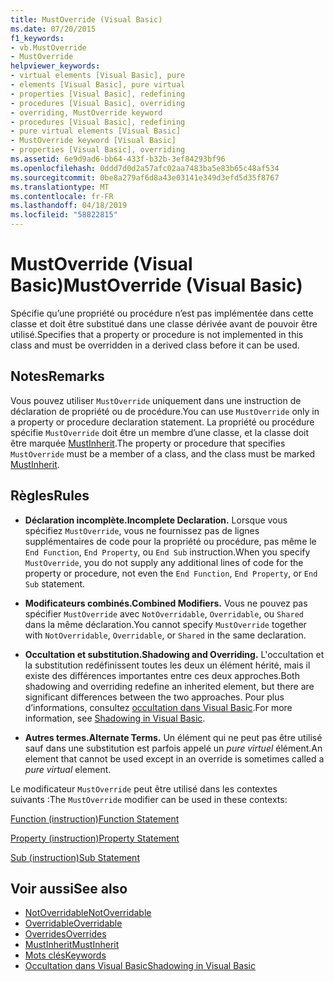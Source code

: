```yaml
---
title: MustOverride (Visual Basic)
ms.date: 07/20/2015
f1_keywords:
- vb.MustOverride
- MustOverride
helpviewer_keywords:
- virtual elements [Visual Basic], pure
- elements [Visual Basic], pure virtual
- properties [Visual Basic], redefining
- procedures [Visual Basic], overriding
- overriding, MustOverride keyword
- procedures [Visual Basic], redefining
- pure virtual elements [Visual Basic]
- MustOverride keyword [Visual Basic]
- properties [Visual Basic], overriding
ms.assetid: 6e9d9ad6-bb64-433f-b32b-3ef84293bf96
ms.openlocfilehash: 0ddd7d0d2a57afc02aa7483ba5e83b65c48af534
ms.sourcegitcommit: 0be8a279af6d8a43e03141e349d3efd5d35f8767
ms.translationtype: MT
ms.contentlocale: fr-FR
ms.lasthandoff: 04/18/2019
ms.locfileid: "58822815"
---
```

# <a name="mustoverride-visual-basic"></a><span data-ttu-id="7a0a3-102">MustOverride (Visual Basic)</span><span class="sxs-lookup"><span data-stu-id="7a0a3-102">MustOverride (Visual Basic)</span></span>
<span data-ttu-id="7a0a3-103">Spécifie qu’une propriété ou procédure n’est pas implémentée dans cette classe et doit être substitué dans une classe dérivée avant de pouvoir être utilisé.</span><span class="sxs-lookup"><span data-stu-id="7a0a3-103">Specifies that a property or procedure is not implemented in this class and must be overridden in a derived class before it can be used.</span></span>  
  
## <a name="remarks"></a><span data-ttu-id="7a0a3-104">Notes</span><span class="sxs-lookup"><span data-stu-id="7a0a3-104">Remarks</span></span>  
 <span data-ttu-id="7a0a3-105">Vous pouvez utiliser `MustOverride` uniquement dans une instruction de déclaration de propriété ou de procédure.</span><span class="sxs-lookup"><span data-stu-id="7a0a3-105">You can use `MustOverride` only in a property or procedure declaration statement.</span></span> <span data-ttu-id="7a0a3-106">La propriété ou procédure spécifie `MustOverride` doit être un membre d’une classe, et la classe doit être marquée [MustInherit](../../../visual-basic/language-reference/modifiers/mustinherit.md).</span><span class="sxs-lookup"><span data-stu-id="7a0a3-106">The property or procedure that specifies `MustOverride` must be a member of a class, and the class must be marked [MustInherit](../../../visual-basic/language-reference/modifiers/mustinherit.md).</span></span>  
  
## <a name="rules"></a><span data-ttu-id="7a0a3-107">Règles</span><span class="sxs-lookup"><span data-stu-id="7a0a3-107">Rules</span></span>  
  
-   <span data-ttu-id="7a0a3-108">**Déclaration incomplète.**</span><span class="sxs-lookup"><span data-stu-id="7a0a3-108">**Incomplete Declaration.**</span></span> <span data-ttu-id="7a0a3-109">Lorsque vous spécifiez `MustOverride`, vous ne fournissez pas de lignes supplémentaires de code pour la propriété ou procédure, pas même le `End Function`, `End Property`, ou `End Sub` instruction.</span><span class="sxs-lookup"><span data-stu-id="7a0a3-109">When you specify `MustOverride`, you do not supply any additional lines of code for the property or procedure, not even the `End Function`, `End Property`, or `End Sub` statement.</span></span>  
  
-   <span data-ttu-id="7a0a3-110">**Modificateurs combinés.**</span><span class="sxs-lookup"><span data-stu-id="7a0a3-110">**Combined Modifiers.**</span></span> <span data-ttu-id="7a0a3-111">Vous ne pouvez pas spécifier `MustOverride` avec `NotOverridable`, `Overridable`, ou `Shared` dans la même déclaration.</span><span class="sxs-lookup"><span data-stu-id="7a0a3-111">You cannot specify `MustOverride` together with `NotOverridable`, `Overridable`, or `Shared` in the same declaration.</span></span>  
  
-   <span data-ttu-id="7a0a3-112">**Occultation et substitution.**</span><span class="sxs-lookup"><span data-stu-id="7a0a3-112">**Shadowing and Overriding.**</span></span> <span data-ttu-id="7a0a3-113">L'occultation et la substitution redéfinissent toutes les deux un élément hérité, mais il existe des différences importantes entre ces deux approches.</span><span class="sxs-lookup"><span data-stu-id="7a0a3-113">Both shadowing and overriding redefine an inherited element, but there are significant differences between the two approaches.</span></span> <span data-ttu-id="7a0a3-114">Pour plus d’informations, consultez [occultation dans Visual Basic](../../../visual-basic/programming-guide/language-features/declared-elements/shadowing.md).</span><span class="sxs-lookup"><span data-stu-id="7a0a3-114">For more information, see [Shadowing in Visual Basic](../../../visual-basic/programming-guide/language-features/declared-elements/shadowing.md).</span></span>  
  
-   <span data-ttu-id="7a0a3-115">**Autres termes.**</span><span class="sxs-lookup"><span data-stu-id="7a0a3-115">**Alternate Terms.**</span></span> <span data-ttu-id="7a0a3-116">Un élément qui ne peut pas être utilisé sauf dans une substitution est parfois appelé un *pure virtuel* élément.</span><span class="sxs-lookup"><span data-stu-id="7a0a3-116">An element that cannot be used except in an override is sometimes called a *pure virtual* element.</span></span>  
  
 <span data-ttu-id="7a0a3-117">Le modificateur `MustOverride` peut être utilisé dans les contextes suivants :</span><span class="sxs-lookup"><span data-stu-id="7a0a3-117">The `MustOverride` modifier can be used in these contexts:</span></span>  
  
 [<span data-ttu-id="7a0a3-118">Function (instruction)</span><span class="sxs-lookup"><span data-stu-id="7a0a3-118">Function Statement</span></span>](../../../visual-basic/language-reference/statements/function-statement.md)  
  
 [<span data-ttu-id="7a0a3-119">Property (instruction)</span><span class="sxs-lookup"><span data-stu-id="7a0a3-119">Property Statement</span></span>](../../../visual-basic/language-reference/statements/property-statement.md)  
  
 [<span data-ttu-id="7a0a3-120">Sub (instruction)</span><span class="sxs-lookup"><span data-stu-id="7a0a3-120">Sub Statement</span></span>](../../../visual-basic/language-reference/statements/sub-statement.md)  
  
## <a name="see-also"></a><span data-ttu-id="7a0a3-121">Voir aussi</span><span class="sxs-lookup"><span data-stu-id="7a0a3-121">See also</span></span>

- [<span data-ttu-id="7a0a3-122">NotOverridable</span><span class="sxs-lookup"><span data-stu-id="7a0a3-122">NotOverridable</span></span>](../../../visual-basic/language-reference/modifiers/notoverridable.md)
- [<span data-ttu-id="7a0a3-123">Overridable</span><span class="sxs-lookup"><span data-stu-id="7a0a3-123">Overridable</span></span>](../../../visual-basic/language-reference/modifiers/overridable.md)
- [<span data-ttu-id="7a0a3-124">Overrides</span><span class="sxs-lookup"><span data-stu-id="7a0a3-124">Overrides</span></span>](../../../visual-basic/language-reference/modifiers/overrides.md)
- [<span data-ttu-id="7a0a3-125">MustInherit</span><span class="sxs-lookup"><span data-stu-id="7a0a3-125">MustInherit</span></span>](../../../visual-basic/language-reference/modifiers/mustinherit.md)
- [<span data-ttu-id="7a0a3-126">Mots clés</span><span class="sxs-lookup"><span data-stu-id="7a0a3-126">Keywords</span></span>](../../../visual-basic/language-reference/keywords/index.md)
- [<span data-ttu-id="7a0a3-127">Occultation dans Visual Basic</span><span class="sxs-lookup"><span data-stu-id="7a0a3-127">Shadowing in Visual Basic</span></span>](../../../visual-basic/programming-guide/language-features/declared-elements/shadowing.md)
